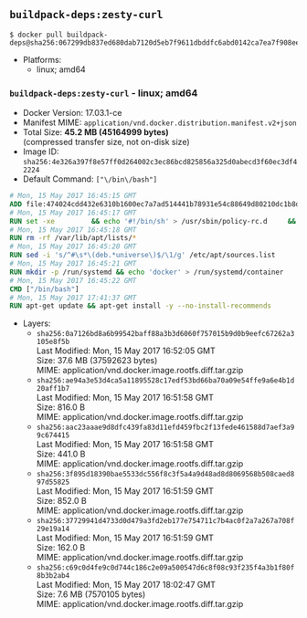 ## `buildpack-deps:zesty-curl`

```console
$ docker pull buildpack-deps@sha256:067299db837ed680dab7120d5eb7f9611dbddfc6abd0142ca7ea7f908ee0bf28
```

-	Platforms:
	-	linux; amd64

### `buildpack-deps:zesty-curl` - linux; amd64

-	Docker Version: 17.03.1-ce
-	Manifest MIME: `application/vnd.docker.distribution.manifest.v2+json`
-	Total Size: **45.2 MB (45164999 bytes)**  
	(compressed transfer size, not on-disk size)
-	Image ID: `sha256:4e326a397f8e57ff0d264002c3ec86bcd825856a325d0abecd3f60ec3df42224`
-	Default Command: `["\/bin\/bash"]`

```dockerfile
# Mon, 15 May 2017 16:45:15 GMT
ADD file:474024cdd432e6310b1600ec7a7ad514441b78931e54c88649d80210dc1b8dff in / 
# Mon, 15 May 2017 16:45:17 GMT
RUN set -xe 		&& echo '#!/bin/sh' > /usr/sbin/policy-rc.d 	&& echo 'exit 101' >> /usr/sbin/policy-rc.d 	&& chmod +x /usr/sbin/policy-rc.d 		&& dpkg-divert --local --rename --add /sbin/initctl 	&& cp -a /usr/sbin/policy-rc.d /sbin/initctl 	&& sed -i 's/^exit.*/exit 0/' /sbin/initctl 		&& echo 'force-unsafe-io' > /etc/dpkg/dpkg.cfg.d/docker-apt-speedup 		&& echo 'DPkg::Post-Invoke { "rm -f /var/cache/apt/archives/*.deb /var/cache/apt/archives/partial/*.deb /var/cache/apt/*.bin || true"; };' > /etc/apt/apt.conf.d/docker-clean 	&& echo 'APT::Update::Post-Invoke { "rm -f /var/cache/apt/archives/*.deb /var/cache/apt/archives/partial/*.deb /var/cache/apt/*.bin || true"; };' >> /etc/apt/apt.conf.d/docker-clean 	&& echo 'Dir::Cache::pkgcache ""; Dir::Cache::srcpkgcache "";' >> /etc/apt/apt.conf.d/docker-clean 		&& echo 'Acquire::Languages "none";' > /etc/apt/apt.conf.d/docker-no-languages 		&& echo 'Acquire::GzipIndexes "true"; Acquire::CompressionTypes::Order:: "gz";' > /etc/apt/apt.conf.d/docker-gzip-indexes 		&& echo 'Apt::AutoRemove::SuggestsImportant "false";' > /etc/apt/apt.conf.d/docker-autoremove-suggests
# Mon, 15 May 2017 16:45:18 GMT
RUN rm -rf /var/lib/apt/lists/*
# Mon, 15 May 2017 16:45:20 GMT
RUN sed -i 's/^#\s*\(deb.*universe\)$/\1/g' /etc/apt/sources.list
# Mon, 15 May 2017 16:45:21 GMT
RUN mkdir -p /run/systemd && echo 'docker' > /run/systemd/container
# Mon, 15 May 2017 16:45:22 GMT
CMD ["/bin/bash"]
# Mon, 15 May 2017 17:41:37 GMT
RUN apt-get update && apt-get install -y --no-install-recommends 		ca-certificates 		curl 		wget 	&& rm -rf /var/lib/apt/lists/*
```

-	Layers:
	-	`sha256:0a7126bd8a6b99542baff88a3b3d6060f757015b9d0b9eefc67262a3105e8f5b`  
		Last Modified: Mon, 15 May 2017 16:52:05 GMT  
		Size: 37.6 MB (37592623 bytes)  
		MIME: application/vnd.docker.image.rootfs.diff.tar.gzip
	-	`sha256:ae94a3e53d4ca5a11895528c17edf53bd66ba70a09e54ffe9a6e4b1d20aff1b7`  
		Last Modified: Mon, 15 May 2017 16:51:58 GMT  
		Size: 816.0 B  
		MIME: application/vnd.docker.image.rootfs.diff.tar.gzip
	-	`sha256:aac23aaae9d8dfc439fa83d11efd459fbc2f13fede461588d7aef3a99c674415`  
		Last Modified: Mon, 15 May 2017 16:51:58 GMT  
		Size: 441.0 B  
		MIME: application/vnd.docker.image.rootfs.diff.tar.gzip
	-	`sha256:3f895d18390bae5533dc556f8c3f5a4a9d48ad8d8069568b508caed897d55825`  
		Last Modified: Mon, 15 May 2017 16:51:59 GMT  
		Size: 852.0 B  
		MIME: application/vnd.docker.image.rootfs.diff.tar.gzip
	-	`sha256:37729941d4733d0d479a3fd2eb177e754711c7b4ac0f2a7a267a708f29e19a14`  
		Last Modified: Mon, 15 May 2017 16:51:59 GMT  
		Size: 162.0 B  
		MIME: application/vnd.docker.image.rootfs.diff.tar.gzip
	-	`sha256:c69c0d4fe9c0d744c186c2e09a500547d6c8f08c93f235f4a3b1f80f8b3b2ab4`  
		Last Modified: Mon, 15 May 2017 18:02:47 GMT  
		Size: 7.6 MB (7570105 bytes)  
		MIME: application/vnd.docker.image.rootfs.diff.tar.gzip
